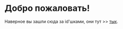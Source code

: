 # Добро пожаловать!

Наверное вы зашли сюда за id'шками, они тут >> [тык](http://127.0.0.1:8000/ids/cat).
